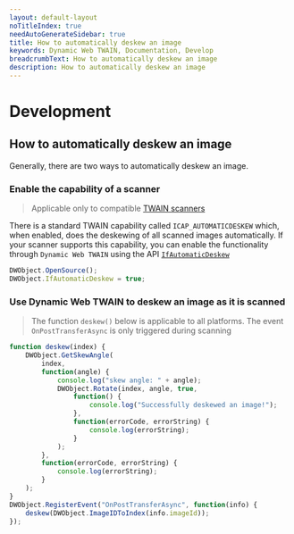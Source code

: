 ```yaml
---
layout: default-layout
noTitleIndex: true
needAutoGenerateSidebar: true
title: How to automatically deskew an image
keywords: Dynamic Web TWAIN, Documentation, Develop
breadcrumbText: How to automatically deskew an image
description: How to automatically deskew an image
---
```


# Development

## How to automatically deskew an image

Generally, there are two ways to automatically deskew an image.

### Enable the capability of a scanner

> Applicable only to compatible [TWAIN scanners]({{site.getstarted}}hardware.html#twain-scanners)

There is a standard TWAIN capability called `ICAP_AUTOMATICDESKEW` which, when enabled, does the deskewing of all scanned images automatically. If your scanner supports this capability, you can enable the functionality through `Dynamic Web TWAIN` using the API [ `IfAutomaticDeskew` ]({{site.info}}api/WebTwain_Acquire.html#ifautomaticdeskew)

``` javascript
DWObject.OpenSource();
DWObject.IfAutomaticDeskew = true;
```

### Use Dynamic Web TWAIN to deskew an image as it is scanned

> The function `deskew()` below is applicable to all platforms. The event `OnPostTransferAsync` is only triggered during scanning

``` javascript
function deskew(index) {
    DWObject.GetSkewAngle(
        index,
        function(angle) {
            console.log("skew angle: " + angle);
            DWObject.Rotate(index, angle, true,
                function() {
                    console.log("Successfully deskewed an image!");
                },
                function(errorCode, errorString) {
                    console.log(errorString);
                }
            );
        },
        function(errorCode, errorString) {
            console.log(errorString);
        }
    );
}
DWObject.RegisterEvent("OnPostTransferAsync", function(info) {
    deskew(DWObject.ImageIDToIndex(info.imageId));
});
```
